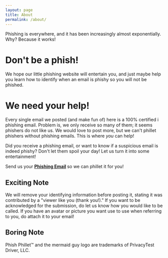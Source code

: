 ```yaml
---
layout: page
title: About
permalink: /about/
---
```

Phishing is everywhere, and it has been increasingly almost exponentially.
Why? Because it works!


# Don't be a phish!
We hope our little phishing website will entertain you, and just maybe
help you learn how to identify
when an email is phishy so you will not be phished.

# We need your help!
Every single email we posted (and make fun of) here is a 100% certified i
phishing 
email. Problem is, we only receive so many of them; it seems phishers do
not like us. We would love to post more, but we can't phillet phishers 
without phishing emails.
This is where *you* can help!

Did you receive a phishing email, or want to know if a suspicious email
is indeed phishy? 
Don't let them spoil your day! Let us turn it into some entertainment!

Send us your
<b><a href="mailto:{{ site.email | encode_email }}" title="Feed the Phish">Phishing Email</a> </b>
so we can phillet it for you!

## Exciting Note
We will remove your identifying information before posting it, 
stating it was contributed by a "viewer like you (thank you!)."
If
you want to be acknowledged for the submission, 
do let us know
how you would like to be called. If you have an avatar or picture you want
use to use when referring to you, do attach it to your email!

## Boring Note

Phish Phillet&trade; and the mermaid guy logo are trademarks of PrivacyTest Driver, LLC.
